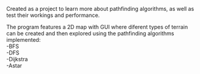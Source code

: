 Created as a project to learn more about pathfinding algorithms, as well as test their workings and performance.  
  
The program features a 2D map with GUI where diferent types of terrain can be created and then explored using the pathfinding algorithms implemented:  
-BFS  
-DFS  
-Dijkstra  
-Astar  
